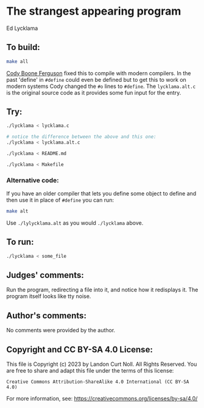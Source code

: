 # The strangest appearing program 

Ed Lycklama

## To build:

```sh
make all
```


[Cody Boone Ferguson](/winners.html#Cody_Boone_Ferguson) fixed this to compile with
modern compilers. In the past 'define' in `#define` could even be defined but to
get this to work on modern systems Cody changed the `#o` lines to `#define`. The
`lycklama.alt.c` is the original source code as it provides some fun input for
the entry.

## Try:


```sh
./lycklama < lycklama.c

# notice the difference between the above and this one:
./lycklama < lycklama.alt.c

./lycklama < README.md

./lycklama < Makefile
```

### Alternative code:

If you have an older compiler that lets you define some object to define and
then use it in place of `#define` you can run:

```sh
make alt
```

Use `./lylycklama.alt` as you would `./lycklama` above.

## To run:

```sh
./lycklama < some_file
```


## Judges' comments:

Run the program, redirecting a file into it, and notice how it redisplays it.
The program itself looks like tty noise.


## Author's comments:

No comments were provided by the author.

## Copyright and CC BY-SA 4.0 License:

This file is Copyright (c) 2023 by Landon Curt Noll.  All Rights Reserved.
You are free to share and adapt this file under the terms of this license:

    Creative Commons Attribution-ShareAlike 4.0 International (CC BY-SA 4.0)

For more information, see: https://creativecommons.org/licenses/by-sa/4.0/
